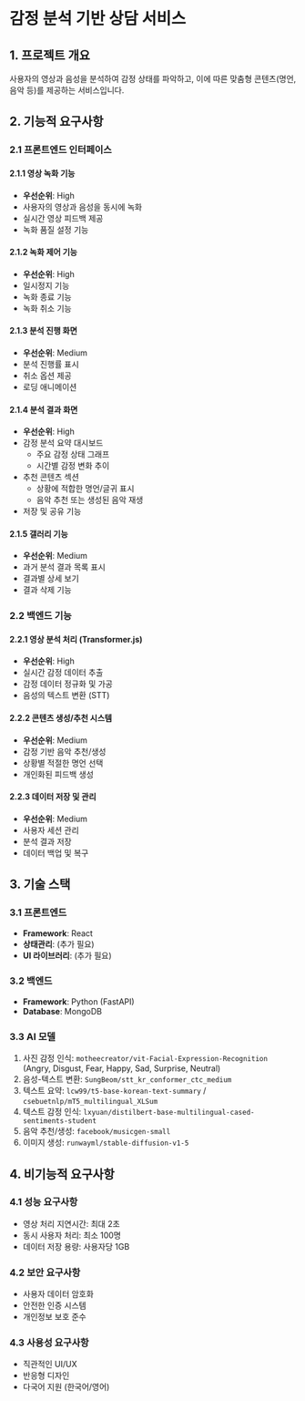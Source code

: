 # 감정 분석 기반 상담 서비스

## 1. 프로젝트 개요
사용자의 영상과 음성을 분석하여 감정 상태를 파악하고, 이에 따른 맞춤형 콘텐츠(명언, 음악 등)를 제공하는 서비스입니다.

## 2. 기능적 요구사항

### 2.1 프론트엔드 인터페이스

#### 2.1.1 영상 녹화 기능
- **우선순위**: High
- 사용자의 영상과 음성을 동시에 녹화
- 실시간 영상 피드백 제공
- 녹화 품질 설정 기능

#### 2.1.2 녹화 제어 기능
- **우선순위**: High
- 일시정지 기능
- 녹화 종료 기능
- 녹화 취소 기능

#### 2.1.3 분석 진행 화면
- **우선순위**: Medium
- 분석 진행률 표시
- 취소 옵션 제공
- 로딩 애니메이션

#### 2.1.4 분석 결과 화면
- **우선순위**: High
- 감정 분석 요약 대시보드
  - 주요 감정 상태 그래프
  - 시간별 감정 변화 추이
- 추천 콘텐츠 섹션
  - 상황에 적합한 명언/글귀 표시
  - 음악 추천 또는 생성된 음악 재생
- 저장 및 공유 기능

#### 2.1.5 갤러리 기능
- **우선순위**: Medium
- 과거 분석 결과 목록 표시
- 결과별 상세 보기
- 결과 삭제 기능

### 2.2 백엔드 기능

#### 2.2.1 영상 분석 처리 (Transformer.js)
- **우선순위**: High
- 실시간 감정 데이터 추출
- 감정 데이터 정규화 및 가공
- 음성의 텍스트 변환 (STT)

#### 2.2.2 콘텐츠 생성/추천 시스템
- **우선순위**: Medium
- 감정 기반 음악 추천/생성
- 상황별 적절한 명언 선택
- 개인화된 피드백 생성

#### 2.2.3 데이터 저장 및 관리
- **우선순위**: Medium
- 사용자 세션 관리
- 분석 결과 저장
- 데이터 백업 및 복구

## 3. 기술 스택

### 3.1 프론트엔드
- **Framework**: React
- **상태관리**: (추가 필요)
- **UI 라이브러리**: (추가 필요)

### 3.2 백엔드
- **Framework**: Python (FastAPI)
- **Database**: MongoDB


### 3.3 AI 모델
1. 사진 감정 인식: `motheecreator/vit-Facial-Expression-Recognition` (Angry, Disgust, Fear, Happy, Sad, Surprise, Neutral)
2. 음성-텍스트 변환: `SungBeom/stt_kr_conformer_ctc_medium`
3. 텍스트 요약: `lcw99/t5-base-korean-text-summary` / `csebuetnlp/mT5_multilingual_XLSum`
4. 텍스트 감정 인식: `lxyuan/distilbert-base-multilingual-cased-sentiments-student`
5. 음악 추천/생성: `facebook/musicgen-small`
6. 이미지 생성: `runwayml/stable-diffusion-v1-5`

## 4. 비기능적 요구사항

### 4.1 성능 요구사항
- 영상 처리 지연시간: 최대 2초
- 동시 사용자 처리: 최소 100명
- 데이터 저장 용량: 사용자당 1GB

### 4.2 보안 요구사항
- 사용자 데이터 암호화
- 안전한 인증 시스템
- 개인정보 보호 준수

### 4.3 사용성 요구사항
- 직관적인 UI/UX
- 반응형 디자인
- 다국어 지원 (한국어/영어)
